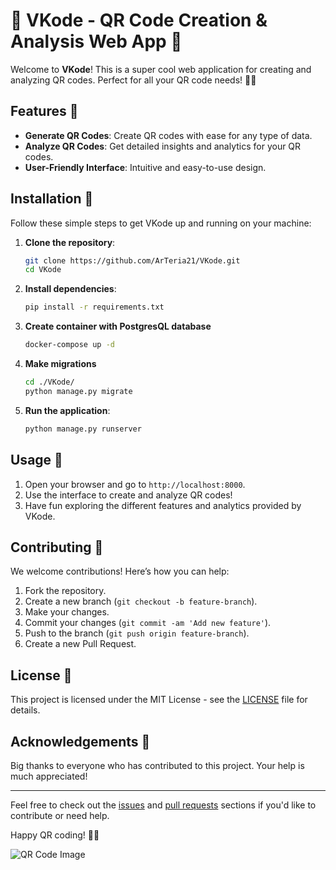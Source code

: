 # 🎉 VKode - QR Code Creation & Analysis Web App 📱

Welcome to **VKode**! This is a super cool web application for creating and analyzing QR codes. Perfect for all your QR code needs! 🎨✨

## Features 🌟

- **Generate QR Codes**: Create QR codes with ease for any type of data.
- **Analyze QR Codes**: Get detailed insights and analytics for your QR codes.
- **User-Friendly Interface**: Intuitive and easy-to-use design.

## Installation 🚀

Follow these simple steps to get VKode up and running on your machine:

1. **Clone the repository**:

    ```bash
    git clone https://github.com/ArTeria21/VKode.git
    cd VKode
    ```

2. **Install dependencies**:

    ```bash
    pip install -r requirements.txt
    ```

3. **Create container with PostgresQL database**

	```bash
	docker-compose up -d
	```
	
4. **Make migrations**
    ```bash
    cd ./VKode/
	python manage.py migrate
    ```
    
4. **Run the application**:

    ```bash
    python manage.py runserver
    ```

## Usage 📸

1. Open your browser and go to `http://localhost:8000`.
2. Use the interface to create and analyze QR codes!
3. Have fun exploring the different features and analytics provided by VKode.

## Contributing 🤝

We welcome contributions! Here’s how you can help:

1. Fork the repository.
2. Create a new branch (`git checkout -b feature-branch`).
3. Make your changes.
4. Commit your changes (`git commit -am 'Add new feature'`).
5. Push to the branch (`git push origin feature-branch`).
6. Create a new Pull Request.

## License 📜

This project is licensed under the MIT License - see the [LICENSE](LICENSE) file for details.

## Acknowledgements 🌈

Big thanks to everyone who has contributed to this project. Your help is much appreciated!

---

Feel free to check out the [issues](https://github.com/ArTeria21/VKode/issues) and [pull requests](https://github.com/ArTeria21/VKode/pulls) sections if you'd like to contribute or need help.

Happy QR coding! 🚀✨

![QR Code Image](https://nordvpn.com/wp-content/uploads/blog-social-how-to-scan-QR-code-1200x628-1.jpg)
